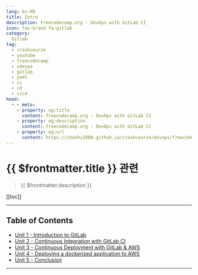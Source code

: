 ```yaml
---
lang: ko-KR
title: Intro
description: freecodecamp.org - DevOps with GitLab CI
icon: fas-brand fa-gitlab
category:
  Gitlab
tag:
  - crashcourse
  - youtube
  - freecodecamp
  - vdespa
  - gitlab
  - yaml
  - ci
  - cd
  - cicd
head: 
  - - meta:
    - property: og:title
      content: freecodecamp.org - DevOps with GitLab CI
    - property: og:description
      content: freecodecamp.org - DevOps with GitLab CI
    - property: og:url
      content: https://chanhi2000.github.io/crashcourse/devops/freecodecamp-gitlab-ci.html
---
```


# {{ $frontmatter.title }} 관련

> {{ $frontmatter.description }}

[[toc]]

---

## Table of Contents

- [Unit 1 - Introduction to GitLab](1.md)
- [Unit 2 - Continuous Integration with GitLab CI](2.md)
- [Unit 3 - Continuous Deployment with GitLab & AWS](3.md)
- [Unit 4 - Deploying a dockerized application to AWS](4.md)
- [Unit 5 - Conclusion](5.md)

---

<TagLinks />
